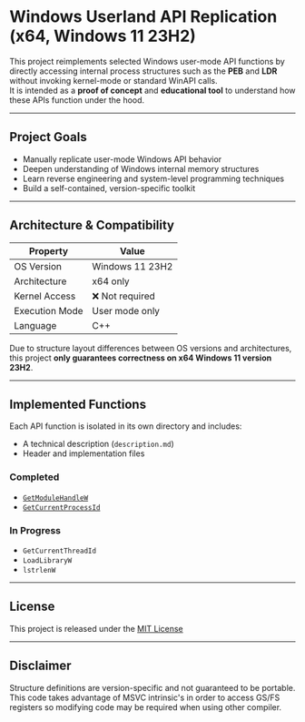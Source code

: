 # Windows Userland API Replication (x64, Windows 11 23H2)

This project reimplements selected Windows user-mode API functions by directly accessing internal process structures such as the **PEB** and **LDR** without invoking kernel-mode or standard WinAPI calls.  
It is intended as a **proof of concept** and **educational tool** to understand how these APIs function under the hood.

---

## Project Goals

- Manually replicate user-mode Windows API behavior
- Deepen understanding of Windows internal memory structures
- Learn reverse engineering and system-level programming techniques
- Build a self-contained, version-specific toolkit

---

## Architecture & Compatibility

| Property         | Value               |
|-----------------|---------------------|
| OS Version       | Windows 11 23H2     |
| Architecture     | x64 only            |
| Kernel Access    | ❌ Not required     |
| Execution Mode   | User mode only      |
| Language         | C++                 |

Due to structure layout differences between OS versions and architectures, this project **only guarantees correctness on x64 Windows 11 version 23H2**.

---

## Implemented Functions

Each API function is isolated in its own directory and includes:
- A technical description (`description.md`)
- Header and implementation files

### Completed
- [`GetModuleHandleW`](functions/GetModuleHandleW/description.md)
- [`GetCurrentProcessId`](functions/GetCurrentProcessId/description.md)

### In Progress
- `GetCurrentThreadId`
- `LoadLibraryW`
- `lstrlenW`

---

## License

This project is released under the [MIT License](LICENSE)

---

## Disclaimer

Structure definitions are version-specific and not guaranteed to be portable. This code takes advantage of MSVC intrinsic's in order to access GS/FS registers so modifying code may be required when using other compiler.  
